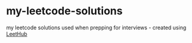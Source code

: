 # my-leetcode-solutions
my leetcode solutions used when prepping for interviews - created using [LeetHub](https://github.com/QasimWani/LeetHub)
